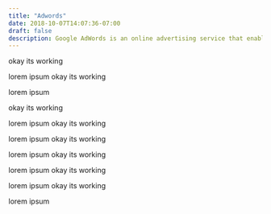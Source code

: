 ```yaml
---
title: "Adwords"
date: 2018-10-07T14:07:36-07:00
draft: false
description: Google AdWords is an online advertising service that enables advertisers to compete to display brief advertising copy to web users, based in part on keywords, predefined by the advertisers, that might link the copy to the content of web pages shown to users. Web pages from Google and from partner websites are designed to allow Google to select and display this advertising copy.
---
```


okay its working

lorem ipsum
okay its working

lorem ipsum

okay its working

lorem ipsum
okay its working

lorem ipsum
okay its working

lorem ipsum
okay its working

lorem ipsum
okay its working

lorem ipsum
okay its working

lorem ipsum

